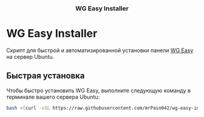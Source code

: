 <h3 align="center">WG Easy Installer</h3>

# WG Easy Installer

Скрипт для быстрой и автоматизированной установки панели [WG Easy](https://github.com/WeeJeWel/wg-easy) на сервер Ubuntu.

## Быстрая установка

Чтобы быстро установить WG Easy, выполните следующую команду в терминале вашего сервера Ubuntu:

```bash
bash <(curl -sSL https://raw.githubusercontent.com/mrPain042/wg-easy-installer/main/install_wg_easy.sh)
